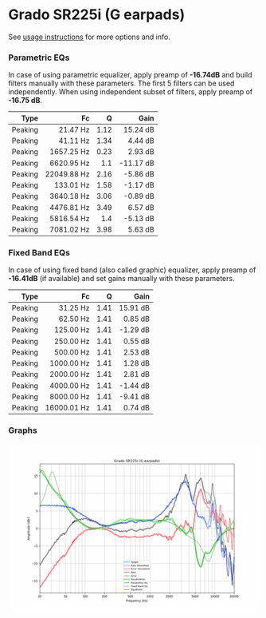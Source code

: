 # Grado SR225i (G earpads)
See [usage instructions](https://github.com/jaakkopasanen/AutoEq#usage) for more options and info.

### Parametric EQs
In case of using parametric equalizer, apply preamp of **-16.74dB** and build filters manually
with these parameters. The first 5 filters can be used independently.
When using independent subset of filters, apply preamp of **-16.75 dB**.

| Type    | Fc          |    Q | Gain      |
|--------:|------------:|-----:|----------:|
| Peaking | 21.47 Hz    | 1.12 | 15.24 dB  |
| Peaking | 41.11 Hz    | 1.34 | 4.44 dB   |
| Peaking | 1657.25 Hz  | 0.23 | 2.93 dB   |
| Peaking | 6620.95 Hz  | 1.1  | -11.17 dB |
| Peaking | 22049.88 Hz | 2.16 | -5.86 dB  |
| Peaking | 133.01 Hz   | 1.58 | -1.17 dB  |
| Peaking | 3640.18 Hz  | 3.06 | -0.89 dB  |
| Peaking | 4476.81 Hz  | 3.49 | 6.57 dB   |
| Peaking | 5816.54 Hz  | 1.4  | -5.13 dB  |
| Peaking | 7081.02 Hz  | 3.98 | 5.63 dB   |

### Fixed Band EQs
In case of using fixed band (also called graphic) equalizer, apply preamp of **-16.41dB**
(if available) and set gains manually with these parameters.

| Type    | Fc          |    Q | Gain     |
|--------:|------------:|-----:|---------:|
| Peaking | 31.25 Hz    | 1.41 | 15.91 dB |
| Peaking | 62.50 Hz    | 1.41 | 0.85 dB  |
| Peaking | 125.00 Hz   | 1.41 | -1.29 dB |
| Peaking | 250.00 Hz   | 1.41 | 0.55 dB  |
| Peaking | 500.00 Hz   | 1.41 | 2.53 dB  |
| Peaking | 1000.00 Hz  | 1.41 | 1.28 dB  |
| Peaking | 2000.00 Hz  | 1.41 | 2.81 dB  |
| Peaking | 4000.00 Hz  | 1.41 | -1.44 dB |
| Peaking | 8000.00 Hz  | 1.41 | -9.41 dB |
| Peaking | 16000.01 Hz | 1.41 | 0.74 dB  |

### Graphs
![](./Grado%20SR225i%20(G%20earpads).png)